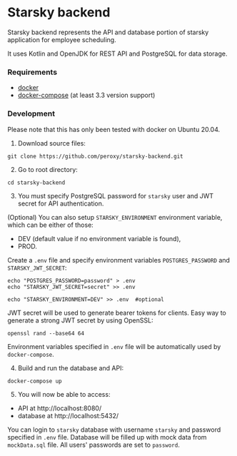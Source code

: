 # Starsky backend
Starsky backend represents the API and database portion of starsky application for employee scheduling.

It uses Kotlin and OpenJDK for REST API and PostgreSQL for data storage.

### Requirements 
- [docker](https://docs.docker.com/get-docker/) 
- [docker-compose](https://docs.docker.com/compose/install/) (at least 3.3 version support)

### Development
Please note that this has only been tested with docker on Ubuntu 20.04.
1. Download source files:
 
```shell script
git clone https://github.com/peroxy/starsky-backend.git
```

2. Go to root directory:
 
```shell script
cd starsky-backend
```

3. You must specify PostgreSQL password for `starsky` user and JWT secret for API authentication. 

(Optional) You can also setup `STARSKY_ENVIRONMENT` environment variable, which can be either of those:
- DEV (default value if no environment variable is found),
- PROD.

Create a `.env` file and specify environment variables `POSTGRES_PASSWORD` and `STARSKY_JWT_SECRET`:
 
```shell script
echo "POSTGRES_PASSWORD=password" > .env
echo "STARSKY_JWT_SECRET=secret" >> .env

echo "STARSKY_ENVIRONMENT=DEV" >> .env  #optional
```
    
   JWT secret will be used to generate bearer tokens for clients. Easy way to generate a strong JWT secret by using OpenSSL:
   
```shell script
openssl rand --base64 64
```
 
   Environment variables specified in `.env` file will be automatically used by `docker-compose`.
   
4. Build and run the database and API:
 
```shell script
docker-compose up
```
   
5. You will now be able to access:
- API at http://localhost:8080/
- database at http://localhost:5432/ 

 
You can login to `starsky` database with username `starsky` and password specified in `.env` file.
Database will be filled up with mock data from `mockData.sql` file. All users' passwords are set to `password`.
